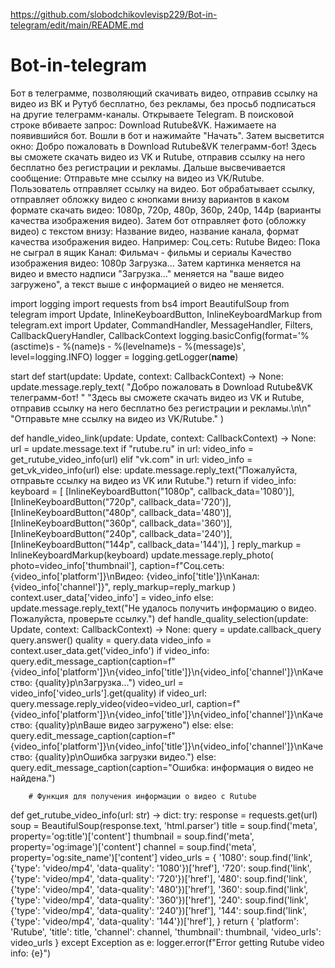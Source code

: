 https://github.com/slobodchikovlevisp229/Bot-in-telegram/edit/main/README.md
 # Bot-in-telegram
Бот в телеграмме, позволяющий скачивать видео, отправив ссылку на видео из ВК и Рутуб бесплатно, без рекламы, без просьб подписаться на другие телеграмм-каналы.
Открываете Telegram. В поисковой строке вбиваете запрос: Download Rutube&VK. Нажимаете на появившийся бот. Вошли в бот и нажимайте "Начать". Затем высветится окно: Добро пожаловать в Download Rutube&VK телеграмм-бот! Здесь вы сможете скачать видео из VK и Rutube, отправив ссылку на него бесплатно без регистрации и рекламы. Дальше высвечивается сообщение: Отправьте мне ссылку на видео из VK/Rutube. Пользователь отправляет ссылку на видео. Бот обрабатывает ссылку, отправляет обложку видео с кнопками внизу вариантов в каком формате скачать видео: 1080р, 720p, 480p, 360p, 240p, 144p (варианты качества изображения видео). Затем бот отправляет фото (обложку видео) с текстом внизу: Название видео, название канала, формат качества изображения видео. 
Например:
Соц.сеть: Rutube
Видео: Пока не сыграл в ящик
Канал: Фильмач - фильмы и сериалы 
Качество изображения видео: 1080р 
Загрузка... 
Затем картинка меняется на видео и вместо надписи "Загрузка..." меняется на "ваше видео загружено", а текст выше с информацией о видео не меняется. 

import logging
import requests
from bs4 import BeautifulSoup
from telegram import Update, InlineKeyboardButton, InlineKeyboardMarkup
from telegram.ext import Updater, CommandHandler, MessageHandler, Filters, CallbackQueryHandler, CallbackContext
logging.basicConfig(format='%(asctime)s - %(name)s - %(levelname)s - %(message)s', level=logging.INFO)
logger = logging.getLogger(__name__)

start
def start(update: Update, context: CallbackContext) -> None:
    update.message.reply_text(
        "Добро пожаловать в Download Rutube&VK телеграмм-бот! "
        "Здесь вы сможете скачать видео из VK и Rutube, отправив ссылку на него бесплатно без регистрации и рекламы.\n\n"
        "Отправьте мне ссылку на видео из VK/Rutube."
    )


def handle_video_link(update: Update, context: CallbackContext) -> None:
    url = update.message.text
    if "rutube.ru" in url:
        video_info = get_rutube_video_info(url)
    elif "vk.com" in url:
        video_info = get_vk_video_info(url)
    else:
        update.message.reply_text("Пожалуйста, отправьте ссылку на видео из VK или Rutube.")
        return
          if video_info:
        keyboard = [
            [InlineKeyboardButton("1080p", callback_data='1080')],
            [InlineKeyboardButton("720p", callback_data='720')],
            [InlineKeyboardButton("480p", callback_data='480')],
            [InlineKeyboardButton("360p", callback_data='360')],
            [InlineKeyboardButton("240p", callback_data='240')],
            [InlineKeyboardButton("144p", callback_data='144')],
        ]
        reply_markup = InlineKeyboardMarkup(keyboard)
        update.message.reply_photo(
            photo=video_info['thumbnail'],
            caption=f"Соц.сеть: {video_info['platform']}\nВидео: {video_info['title']}\nКанал: {video_info['channel']}",
            reply_markup=reply_markup
        )
        context.user_data['video_info'] = video_info
    else:
        update.message.reply_text("Не удалось получить информацию о видео. Пожалуйста, проверьте ссылку.")
        def handle_quality_selection(update: Update, context: CallbackContext) -> None:
    query = update.callback_query
    query.answer()
    quality = query.data
    video_info = context.user_data.get('video_info')
        if video_info:
        query.edit_message_caption(caption=f"{video_info['platform']}\n{video_info['title']}\n{video_info['channel']}\nКачество: {quality}p\nЗагрузка...")
        video_url = video_info['video_urls'].get(quality)
        if video_url:
            query.message.reply_video(video=video_url, caption=f"{video_info['platform']}\n{video_info['title']}\n{video_info['channel']}\nКачество: {quality}p\nВаше видео загружено")
        else:
         else:
            query.edit_message_caption(caption=f"{video_info['platform']}\n{video_info['title']}\n{video_info['channel']}\nКачество: {quality}p\nОшибка загрузки видео.")
    else:
        query.edit_message_caption(caption="Ошибка: информация о видео не найдена.")
        
        
        # Функция для получения информации о видео с Rutube
def get_rutube_video_info(url: str) -> dict:
    try:
        response = requests.get(url)
        soup = BeautifulSoup(response.text, 'html.parser')
        title = soup.find('meta', property='og:title')['content']
        thumbnail = soup.find('meta', property='og:image')['content']
        channel = soup.find('meta', property='og:site_name')['content']
        video_urls = {
            '1080': soup.find('link', {'type': 'video/mp4', 'data-quality': '1080'})['href'],
            '720': soup.find('link', {'type': 'video/mp4', 'data-quality': '720'})['href'],
            '480': soup.find('link', {'type': 'video/mp4', 'data-quality': '480'})['href'],
            '360': soup.find('link', {'type': 'video/mp4', 'data-quality': '360'})['href'],
            '240': soup.find('link', {'type': 'video/mp4', 'data-quality': '240'})['href'],
            '144': soup.find('link', {'type': 'video/mp4', 'data-quality': '144'})['href'],
        }
        return {
            'platform': 'Rutube',
            'title': title,
            'channel': channel,
            'thumbnail': thumbnail,
            'video_urls': video_urls
        }
    except Exception as e:
        logger.error(f"Error getting Rutube video info: {e}")
        
        


